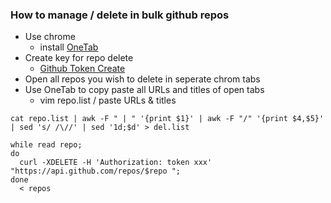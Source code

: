 ### How to manage / delete in bulk github repos

- Use chrome
  - install [OneTab](https://chrome.google.com/webstore/detail/onetab/chphlpgkkbolifaimnlloiipkdnihall?hl=en)
- Create key for repo delete
  - [Github Token Create](https://github.com/settings/tokens/new)  
- Open all repos you wish to delete in seperate chrom tabs
- Use OneTab to copy paste all URLs and titles of open tabs
  - vim repo.list / paste URLs & titles

```
cat repo.list | awk -F " | " '{print $1}' | awk -F "/" '{print $4,$5}' | sed 's/ /\//' | sed '1d;$d' > del.list

while read repo;
do 
  curl -XDELETE -H 'Authorization: token xxx' "https://api.github.com/repos/$repo ";
done 
  < repos

```


